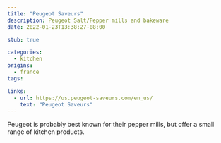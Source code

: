 ```yaml
---
title: "Peugeot Saveurs"
description: Peugeot Salt/Pepper mills and bakeware
date: 2022-01-23T13:38:27-08:00

stub: true

categories:
  - kitchen
origins:
  - france
tags:

links:
  - url: https://us.peugeot-saveurs.com/en_us/
    text: "Peugeot Saveurs"
---
```


Peugeot is probably best known for their pepper mills, but offer a small range
of kitchen products.
